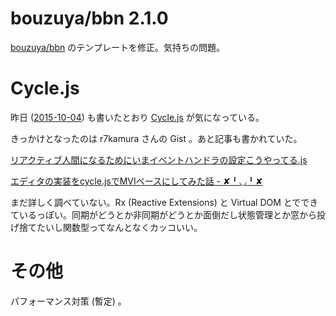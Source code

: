 # bouzuya/bbn 2.1.0

[bouzuya/bbn][] のテンプレートを修正。気持ちの問題。

# Cycle.js

昨日 ([2015-10-04][]) も書いたとおり [Cycle.js](http://cycle.js.org/) が気になっている。

きっかけとなったのは r7kamura さんの Gist 。あと記事も書かれていた。

[リアクティブ人間になるためにいまイベントハンドラの設定こうやってる.js](https://gist.github.com/r7kamura/b14133b9df05b7d361b3)

[エディタの実装をcycle.jsでMVIベースにしてみた話 - ✘╹◡╹✘](http://r7kamura.hatenablog.com/entry/2015/10/04/062333)

まだ詳しく調べていない。Rx (Reactive Extensions) と Virtual DOM とでできているっぽい。同期がどうとか非同期がどうとか面倒だし状態管理とか窓から投げ捨てたいし関数型ってなんとなくカッコいい。

# その他

パフォーマンス対策 (暫定) 。

[2015-10-04]: http://blog.bouzuya.net/2015/10/04/
[bouzuya/bbn]: https://github.com/bouzuya/bbn

